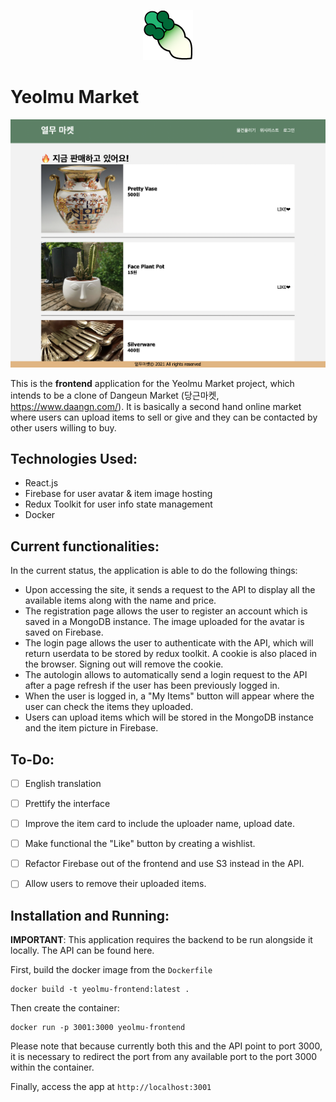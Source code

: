 <p style="text-align: center;"><img src="./github-repository-img/yeolmu.png"></img></p>

Yeolmu Market
======

<img style="text-align: center;" src="./github-repository-img/page-front.png"></img>

This is the **frontend** application for the Yeolmu Market</a> project, which intends to be a clone of Dangeun Market (당근마켓, https://www.daangn.com/). It is basically a second hand online market where users can upload items to sell or give and they can be contacted by other users willing to buy.

## Technologies Used:

* React.js
* Firebase for user avatar & item image hosting
* Redux Toolkit for user info state management
* Docker

## Current functionalities:

In the current status, the application is able to do the following things:

* Upon accessing the site, it sends a request to the API to display all the available items along with the name and price.
* The registration page allows the user to register an account which is saved in a MongoDB instance. The image uploaded for the avatar is saved on Firebase.
* The login page allows the user to authenticate with the API, which will return userdata to be stored by redux toolkit. A cookie is also placed in the browser. Signing out will remove the cookie.
* The autologin allows to automatically send a login request to the API after a page refresh if the user has been previously logged in.
* When the user is logged in, a "My Items" button will appear where the user can check the items they uploaded.
* Users can upload items which will be stored in the MongoDB instance and the item picture in Firebase.


## To-Do:
- [ ] English translation
- [ ] Prettify the interface
- [ ] Improve the item card to include the uploader name, upload date.
- [ ] Make functional the "Like" button by creating a wishlist.
- [ ] Refactor Firebase out of the frontend and use S3 instead in the API.
- [ ] Allow users to remove their uploaded items.
 


## Installation and Running:

**IMPORTANT**: This application requires the backend to be run alongside it locally. The API can be found <a src="">here</a>.

First, build the docker image from the ```Dockerfile```
```code
docker build -t yeolmu-frontend:latest .
```
Then create the container:

```code
docker run -p 3001:3000 yeolmu-frontend
```
Please note that because currently both this and the API point to port 3000, it is necessary to redirect the port from any available port to the port 3000 within the container.

Finally, access the app at ```http://localhost:3001```
